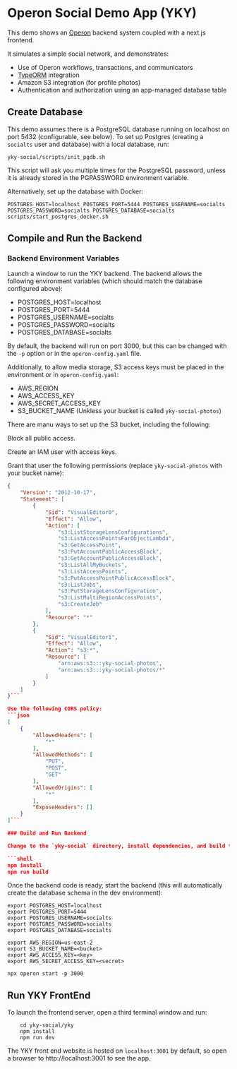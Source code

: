 # Operon Social Demo App (YKY)

This demo shows an [Operon](https://github.com/dbos-inc/operon) backend system coupled with a next.js frontend.

It simulates a simple social network, and demonstrates:
* Use of Operon workflows, transactions, and communicators
* [TypeORM](https://typeorm.io) integration
* Amazon S3 integration (for profile photos)
* Authentication and authorization using an app-managed database table

## Create Database

This demo assumes there is a PostgreSQL database running on localhost on port 5432 (configurable, see below).
To set up Postgres (creating a `socialts` user and database) with a local database, run:
```shell
yky-social/scripts/init_pgdb.sh
```
This script will ask you multiple times for the PostgreSQL password, unless it is already stored in the PGPASSWORD environment variable.

Alternatively, set up the database with Docker:
```
POSTGRES_HOST=localhost POSTGRES_PORT=5444 POSTGRES_USERNAME=socialts POSTGRES_PASSWORD=socialts POSTGRES_DATABASE=socialts scripts/start_postgres_docker.sh
```

## Compile and Run the Backend

### Backend Environment Variables 

Launch a window to run the YKY backend.
The backend allows the following environment variables (which should match the database configured above):

* POSTGRES\_HOST=localhost
* POSTGRES\_PORT=5444
* POSTGRES\_USERNAME=socialts
* POSTGRES\_PASSWORD=socialts
* POSTGRES\_DATABASE=socialts

By default, the backend will run on port 3000, but this can be changed with the `-p` option or in the `operon-config.yaml` file.

Additionally, to allow media storage, S3 access keys must be placed in the environment or in `operon-config.yaml`:
* AWS\_REGION
* AWS\_ACCESS\_KEY
* AWS\_SECRET\_ACCESS\_KEY
* S3\_BUCKET\_NAME (Unkless your bucket is called `yky-social-photos`)

There are manu ways to set up the S3 bucket, including the following:

Block all public access.

Create an IAM user with access keys.

Grant that user the following permissions (replace `yky-social-photos` with your bucket name):
```json
{
	"Version": "2012-10-17",
	"Statement": [
		{
			"Sid": "VisualEditor0",
			"Effect": "Allow",
			"Action": [
				"s3:ListStorageLensConfigurations",
				"s3:ListAccessPointsForObjectLambda",
				"s3:GetAccessPoint",
				"s3:PutAccountPublicAccessBlock",
				"s3:GetAccountPublicAccessBlock",
				"s3:ListAllMyBuckets",
				"s3:ListAccessPoints",
				"s3:PutAccessPointPublicAccessBlock",
				"s3:ListJobs",
				"s3:PutStorageLensConfiguration",
				"s3:ListMultiRegionAccessPoints",
				"s3:CreateJob"
			],
			"Resource": "*"
		},
		{
			"Sid": "VisualEditor1",
			"Effect": "Allow",
			"Action": "s3:*",
			"Resource": [
				"arn:aws:s3:::yky-social-photos",
				"arn:aws:s3:::yky-social-photos/*"
			]
		}
	]
}```

Use the following CORS policy:
```json
[
    {
        "AllowedHeaders": [
            "*"
        ],
        "AllowedMethods": [
            "PUT",
            "POST",
            "GET"
        ],
        "AllowedOrigins": [
            "*"
        ],
        "ExposeHeaders": []
    }
]```

### Build and Run Backend

Change to the `yky-social` directory, install dependencies, and build the backend:

```shell
npm install
npm run build
```

Once the backend code is ready, start the backend (this will automatically create the database schema in the dev environment):

```shell
export POSTGRES_HOST=localhost
export POSTGRES_PORT=5444
export POSTGRES_USERNAME=socialts
export POSTGRES_PASSWORD=socialts
export POSTGRES_DATABASE=socialts

export AWS_REGION=us-east-2
export S3_BUCKET_NAME=<bucket>
export AWS_ACCESS_KEY=<key>
export AWS_SECRET_ACCESS_KEY=<secret>

npx operon start -p 3000
```

## Run YKY FrontEnd

To launch the frontend server, open a third terminal window and run:

```shell
    cd yky-social/yky
    npm install
    npm run dev
```

The YKY front end website is hosted on `localhost:3001` by default, so open a browser to http://localhost:3001 to see the app.

